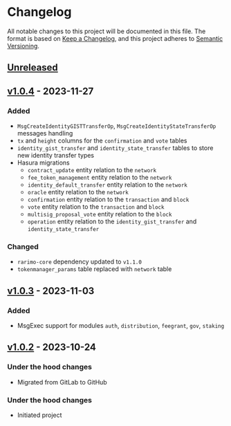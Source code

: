 # Changelog

All notable changes to this project will be documented in this file.
The format is based on [Keep a Changelog], and this project adheres to [Semantic Versioning].

## [Unreleased]

## [v1.0.4] - 2023-11-27
### Added
- `MsgCreateIdentityGISTTransferOp`, `MsgCreateIdentityStateTransferOp` messages handling
- `tx` and `height` columns for the `confirmation` and `vote` tables
- `identity_gist_transfer` and `identity_state_transfer` tables to store new identity transfer types
- Hasura migrations
  - `contract_update` entity relation to the `network`
  - `fee_token_management` entity relation to the `network`
  - `identity_default_transfer` entity relation to the `network`
  - `oracle` entity relation to the `network`
  - `confirmation` entity relation to the `transaction` and `block`
  - `vote` entity relation to the `transaction` and `block`
  - `multisig_proposal_vote` entity relation to the `block`
  - `operation` entity relation to the `identity_gist_transfer` and `identity_state_transfer`

### Changed
- `rarimo-core` dependency updated to `v1.1.0`
- `tokenmanager_params` table replaced with `network` table

## [v1.0.3] - 2023-11-03
### Added
- MsgExec support for modules `auth`, `distribution`, `feegrant`, `gov`, `staking`

## [v1.0.2] - 2023-10-24
### Under the hood changes
- Migrated from GitLab to GitHub

### Under the hood changes

- Initiated project

[Unreleased]: https://github.com/rarimo/bdjuno/compare/v1.0.4...HEAD
[v1.0.4]: https://github.com/rarimo/bdjuno/compare/v1.0.3...v1.0.4
[v1.0.3]: https://github.com/rarimo/bdjuno/compare/v1.0.2...v1.0.3
[v1.0.2]: https://github.com/rarimo/bdjuno/releases/tag/v1.0.2
[Keep a Changelog]: https://keepachangelog.com/en/1.0.0/
[Semantic Versioning]: https://semver.org/spec/v2.0.0.html
